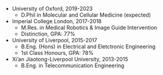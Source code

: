 * University of Oxford, 2019-2023
  * D.Phil in Molecular and Cellular Medicine (expected)
* Imperial College London, 2017-2018
  * M.Res. in Medical Robotics & Image Guide Intervention
  * Distinction, GPA: 77%
* University of Liverpool, 2015-2017
  * B.Eng. (Hons) in Electrical and Eletctronic Engineering
  * 1st Class Honours, GPA: 78%
* Xi’an Jiaotong-Liverpool University, 2013-2015
  * B.Eng. in Telecommunication Engineering
